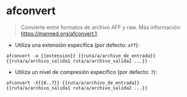 # afconvert

> Convierte entre formatos de archivo AFF y raw.
> Más información: <https://manned.org/afconvert.1>.

- Utiliza una extensión específica (por defecto: `aff`):

`afconvert -a {{extension}} {{ruta/a/archivo_de_entrada}} {{ruta/a/archivo_salida1 ruta/a/archivo_salida2 ...}}`

- Utiliza un nivel de compresión específico (por defecto: `7`):

`afconvert -X{{0..7}} {{ruta/a/archivo_de_entrada}} {{ruta/a/archivo_salida1 ruta/a/archivo_salida2 ...}}`
